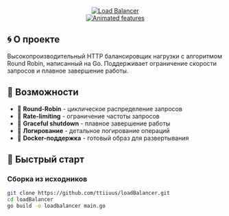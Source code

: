 <div align="center">
  <a href="https://github.com/ttiiuus/loadBalancer">
    <img src="https://img.shields.io/badge/⚡-Load_Balancer-8A2BE2?style=for-the-badge&logo=go&logoColor=white" alt="Load Balancer"/>
    <br>
    <img src="https://readme-typing-svg.demolab.com?font=Fira+Code&size=26&duration=2800&pause=1000&color=8A2BE2&center=true&width=500&lines=🚀+Round-Robin+Balancer;⚡+Powered+by+Go;🛡️+Rate-limiting+%26+Graceful+shutdown" alt="Animated features"/>
  </a>
</div>

## 🌀 О проекте

Высокопроизводительный HTTP балансировщик нагрузки с алгоритмом Round Robin, написанный на Go. Поддерживает ограничение скорости запросов и плавное завершение работы.

## 🌟 Возможности

- 🔁 **Round-Robin** - циклическое распределение запросов
- 🚦 **Rate-limiting** - ограничение частоты запросов
- 🛑 **Graceful shutdown** - плавное завершение работы
- 📝 **Логирование** - детальное логирование операций
- 🐳 **Docker-поддержка** - готовый образ для развертывания

## 🚀 Быстрый старт

### Сборка из исходников
```bash
git clone https://github.com/ttiiuus/loadBalancer.git
cd loadBalancer
go build -o loadbalancer main.go
